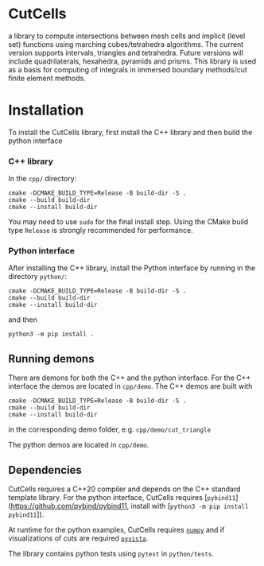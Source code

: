 # CutCells
a library to compute intersections between mesh cells and implicit (level set) functions using marching cubes/tetrahedra algorithms. The current version supports intervals, triangles and tetrahedra. Future versions will include quadrilaterals, hexahedra, pyramids and prisms. This library is used as a basis for computing of integrals in immersed boundary methods/cut finite element methods.

# Installation

To install the CutCells library, first install the C++ library and then build the python interface

### C++ library

In the `cpp/` directory:

```console
cmake -DCMAKE_BUILD_TYPE=Release -B build-dir -S .
cmake --build build-dir
cmake --install build-dir
```

You may need to use `sudo` for the final install step. Using the CMake
build type `Release` is strongly recommended for performance.


### Python interface

After installing the C++ library, install the Python interface by running in
the directory `python/`:

```console
cmake -DCMAKE_BUILD_TYPE=Release -B build-dir -S .
cmake --build build-dir
cmake --install build-dir
```

and then

```console
python3 -m pip install .
```

## Running demons 

There are demons for both the C++ and the python interface. 
For the C++ interface the demos are located in `cpp/demo`. The C++ demos are built with 
```console
cmake -DCMAKE_BUILD_TYPE=Release -B build-dir -S .
cmake --build build-dir
cmake --install build-dir
```
in the corresponding demo folder, e.g. `cpp/demo/cut_triangle`

The python demos are located in `cpp/demo`. 

## Dependencies

CutCells requires a C++20 compiler and depends on the C++ standard template library. 
For the python interface, CutCells requires [`pybind11`](https://github.com/pybind/pybind11, install with [`python3 -m pip install pybind11`]). 

At runtime for the python examples, CutCells requires [`numpy`](https://numpy.org) and if visualizations of cuts are required [`pyvista`](https://pyvista.org/).

The library contains python tests using `pytest` in `python/tests`.


